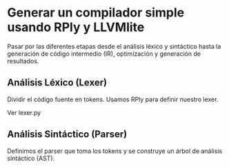 # Generar un compilador simple usando RPly y LLVMlite

Pasar por las diferentes etapas desde el análisis léxico y sintáctico hasta la generación de código intermedio (IR), optimización y generación de resultados.

## Análisis Léxico (Lexer)

Dividir el código fuente en tokens. Usamos RPly para definir nuestro lexer.

Ver lexer.py

## Análisis Sintáctico (Parser)

Definimos el parser que toma los tokens y se construye un árbol de análisis sintáctico (AST).
